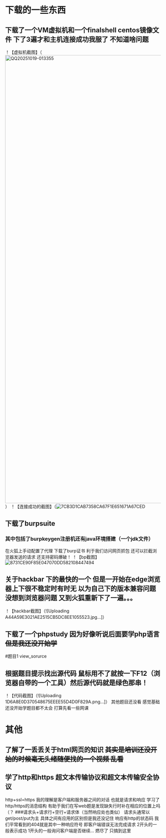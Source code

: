 # 下载的一些东西
## 下载了一个VM虚拟机和一个finalshell centos镜像文件 下了3遍才和主机连接成功我服了 不知道啥问题
！【虚拟机截图】（<img width="2274" height="1446" alt="QQ20251019-013355" src="https://github.com/user-attachments/assets/b0828a04-506b-4b05-b175-fa3902131252" />）
！【连接成功的截图】（![7CB3D1CAB7358CA67F1E651671A67CED](https://github.com/user-attachments/assets/64973ad3-c7cb-4a0f-80cf-6302c56e77fe)

## 下载了burpsuite
### 其中包括了burpkeygen注册机还有java环境搭建（一个jdk文件）
在火狐上手动配置了代理 下载了burp证书 利于我们访问网页抓包 还可以拦截浏览器发送的请求 还支持密码爆破！
！【bp截图】![8731CE90F85E047070DD582108447494](https://github.com/user-attachments/assets/d9b0ce62-06ce-4434-8a5e-75c49c8bd410)

## 关于hackbar 下的最快的一个 但是一开始在edge浏览器上下很不稳定时有时无 以为自己下的版本兼容问题 没想到浏览器问题 又到火狐重新下了一遍。。。
！【hackbar截图】（![Uploading A44A59E3021AE2515CB5DC8EE1055523.jpg…]）

## 下载了一个phpstudy 因为好像听说后面要学php语言 ~~但是我还没开始学~~

#题目1 view_sorurce
## 根据题目提示找出源代码 鼠标用不了就按一下F12（浏览器自带的一个工具）然后源代码就是绿色那串！
！【代码截图】（![Uploading 1D6A8E0D370548675EEEE55D4D0F829A.png…]）
其他题目还没看 感觉基础还没开始学题目都不太会 打算先看一些网课

# 其他
## 了解了一丢丢关于html网页的知识 ~~其实是培训还没开始的时候毫无头绪随便找的一个视频 乱看~~
## 学了http和https 超文本传输协议和超文本传输安全协议
http+ssl=https
我的理解是客户端和服务器之间的对话 也就是请求和响应
学习了http/https的消息结构 有助于我们在写web题是发现缺失行时补在相应的位置上吗（？
###请求头+请求行+空行+请求体（当然响应处也类似）
请求头通常以get/post/put为主 具体之间有应用的区别但是我还没记住
响应有http的状态码 我们平常看到的404就是其中一种响应符号 即客户端错误无法完成请求 2开头的一般表示成功 1开头的一般询问客户端是否继续...
燃尽了 只搞到这里
